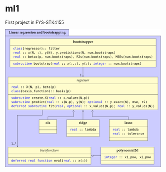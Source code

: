 # ml1
First project in FYS-STK4155

![uml-diagram](https://raw.githubusercontent.com/anjohan/ml1/master/uml.svg)
